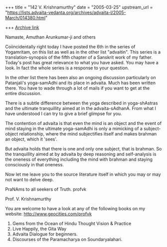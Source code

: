 +++
title = "142 V. Krishnamurthy"
date = "2005-03-25"
upstream_url = "https://lists.advaita-vedanta.org/archives/advaita-l/2005-March/014380.html"

+++
[Archive link](https://lists.advaita-vedanta.org/archives/advaita-l/2005-March/014380.html)

Namaste, Amuthan Arunkumar-ji and others

Coiincidentally right today I have posted the 6th in the
series of Yogamritam, on this list as well as in the other
list "advaitin".  This series is a translation-synopsis of
the fifth chapter of a Sanskrit work of my father.  Today's
post has great relevance to what you have asked. You may
have a look. In fact the whole series is a response to your
question. 

In the other list there has been also  an ongoing
discussion  particularly on Patanjali's yoga-samAdhi and
its place in advaita.  Much has been  written there.  You
have to wade through a lot of mails if you want to get at
the entire discussion.

 There is a subtle difference between the yoga described in
yoga-shAstras and the ultimate tranquillity aimed at in the
advaita-sAdhanA. From what I have understood I can try to
give a brief glimpse for you. 

The contention of advaita is that even the mind is an
object and the event of mind staying in the ultimate
yoga-samAdhi is only a mimicking of a subject-object
relationship, where the mind subjectifies itself and makes
brahman an object, which it 'sees'.

 But advaita holds that there is one and only one subject,
that is brahman.  So the tranquillity aimed at by advaita
by deep reasoning and self-analysis is the oneness of
everything including the mind with brahman and staying
consciously in that oneness. 

Now let me leave you to the source literature itself in
which you may or may not want to delve deep.

PraNAms to all seekers of Truth.
profvk

Prof. V. Krishnamurthy

You are welcome to have a look at any of the following  books on my website:
http://www.geocities.com/profvk

1. Gems from the Ocean of Hindu Thought Vision & Practice
2. Live Happily, the Gita Way
3. Advaita Dialogue for beginners.
4. Discourses of the Paramacharya on Soundaryalahari.

